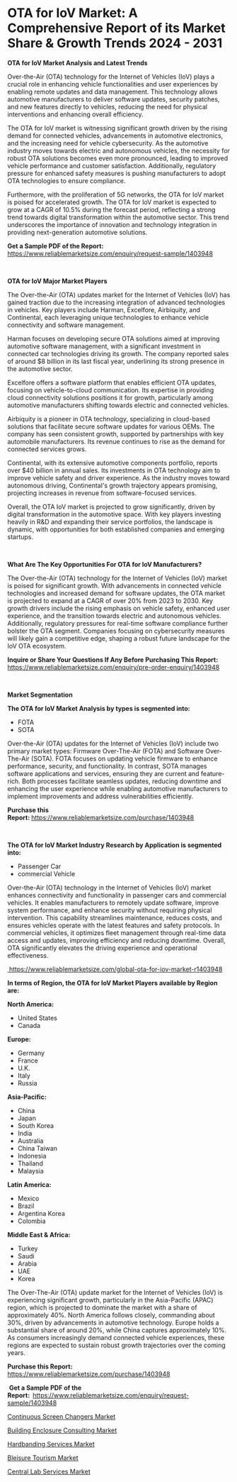 <p><h1>OTA for IoV Market: A Comprehensive Report of its Market Share & Growth Trends 2024 - 2031</h1></p><p><strong>OTA for IoV Market Analysis and Latest Trends</strong></p>
<p><p>Over-the-Air (OTA) technology for the Internet of Vehicles (IoV) plays a crucial role in enhancing vehicle functionalities and user experiences by enabling remote updates and data management. This technology allows automotive manufacturers to deliver software updates, security patches, and new features directly to vehicles, reducing the need for physical interventions and enhancing overall efficiency.</p><p>The OTA for IoV market is witnessing significant growth driven by the rising demand for connected vehicles, advancements in automotive electronics, and the increasing need for vehicle cybersecurity. As the automotive industry moves towards electric and autonomous vehicles, the necessity for robust OTA solutions becomes even more pronounced, leading to improved vehicle performance and customer satisfaction. Additionally, regulatory pressure for enhanced safety measures is pushing manufacturers to adopt OTA technologies to ensure compliance.</p><p>Furthermore, with the proliferation of 5G networks, the OTA for IoV market is poised for accelerated growth. The OTA for IoV market is expected to grow at a CAGR of 10.5% during the forecast period, reflecting a strong trend towards digital transformation within the automotive sector. This trend underscores the importance of innovation and technology integration in providing next-generation automotive solutions.</p></p>
<p><strong>Get a Sample PDF of the Report:&nbsp;</strong> <a href="https://www.reliablemarketsize.com/enquiry/request-sample/1403948?utm_campaign=1510&utm_medium=2&utm_source=Github&utm_content=ia&utm_term=23102024&utm_id=ota-for-iov">https://www.reliablemarketsize.com/enquiry/request-sample/1403948</a></p>
<p>&nbsp;</p>
<p><strong>OTA for IoV Major Market Players</strong></p>
<p><p>The Over-the-Air (OTA) updates market for the Internet of Vehicles (IoV) has gained traction due to the increasing integration of advanced technologies in vehicles. Key players include Harman, Excelfore, Airbiquity, and Continental, each leveraging unique technologies to enhance vehicle connectivity and software management.</p><p>Harman focuses on developing secure OTA solutions aimed at improving automotive software management, with a significant investment in connected car technologies driving its growth. The company reported sales of around $8 billion in its last fiscal year, underlining its strong presence in the automotive sector.</p><p>Excelfore offers a software platform that enables efficient OTA updates, focusing on vehicle-to-cloud communication. Its expertise in providing cloud connectivity solutions positions it for growth, particularly among automotive manufacturers shifting towards electric and connected vehicles.</p><p>Airbiquity is a pioneer in OTA technology, specializing in cloud-based solutions that facilitate secure software updates for various OEMs. The company has seen consistent growth, supported by partnerships with key automobile manufacturers. Its revenue continues to rise as the demand for connected services grows.</p><p>Continental, with its extensive automotive components portfolio, reports over $40 billion in annual sales. Its investments in OTA technology aim to improve vehicle safety and driver experience. As the industry moves toward autonomous driving, Continental's growth trajectory appears promising, projecting increases in revenue from software-focused services.</p><p>Overall, the OTA IoV market is projected to grow significantly, driven by digital transformation in the automotive space. With key players investing heavily in R&D and expanding their service portfolios, the landscape is dynamic, with opportunities for both established companies and emerging startups.</p></p>
<p>&nbsp;</p>
<p><strong>What Are The Key Opportunities For OTA for IoV Manufacturers?</strong></p>
<p><p>The Over-the-Air (OTA) technology for the Internet of Vehicles (IoV) market is poised for significant growth. With advancements in connected vehicle technologies and increased demand for software updates, the OTA market is projected to expand at a CAGR of over 20% from 2023 to 2030. Key growth drivers include the rising emphasis on vehicle safety, enhanced user experience, and the transition towards electric and autonomous vehicles. Additionally, regulatory pressures for real-time software compliance further bolster the OTA segment. Companies focusing on cybersecurity measures will likely gain a competitive edge, shaping a robust future landscape for the IoV OTA ecosystem.</p></p>
<p><strong>Inquire or Share Your Questions If Any Before Purchasing This Report:</strong> <a href="https://www.reliablemarketsize.com/enquiry/pre-order-enquiry/1403948?utm_campaign=1510&utm_medium=2&utm_source=Github&utm_content=ia&utm_term=23102024&utm_id=ota-for-iov">https://www.reliablemarketsize.com/enquiry/pre-order-enquiry/1403948</a></p>
<p>&nbsp;</p>
<p><strong>Market Segmentation</strong></p>
<p><strong>The OTA for IoV Market Analysis by types is segmented into:</strong></p>
<p><ul><li>FOTA</li><li>SOTA</li></ul></p>
<p><p>Over-the-Air (OTA) updates for the Internet of Vehicles (IoV) include two primary market types: Firmware Over-The-Air (FOTA) and Software Over-The-Air (SOTA). FOTA focuses on updating vehicle firmware to enhance performance, security, and functionality. In contrast, SOTA manages software applications and services, ensuring they are current and feature-rich. Both processes facilitate seamless updates, reducing downtime and enhancing the user experience while enabling automotive manufacturers to implement improvements and address vulnerabilities efficiently.</p></p>
<p><strong>Purchase this Report:&nbsp;</strong><a href="https://www.reliablemarketsize.com/purchase/1403948?utm_campaign=1510&utm_medium=2&utm_source=Github&utm_content=ia&utm_term=23102024&utm_id=ota-for-iov">https://www.reliablemarketsize.com/purchase/1403948</a></p>
<p>&nbsp;</p>
<p><strong>The OTA for IoV Market Industry Research by Application is segmented into:</strong></p>
<p><ul><li>Passenger Car</li><li>commercial Vehicle</li></ul></p>
<p><p>Over-the-Air (OTA) technology in the Internet of Vehicles (IoV) market enhances connectivity and functionality in passenger cars and commercial vehicles. It enables manufacturers to remotely update software, improve system performance, and enhance security without requiring physical intervention. This capability streamlines maintenance, reduces costs, and ensures vehicles operate with the latest features and safety protocols. In commercial vehicles, it optimizes fleet management through real-time data access and updates, improving efficiency and reducing downtime. Overall, OTA significantly elevates the driving experience and operational effectiveness.</p></p>
<p><a href="https://www.reliablemarketsize.com/global-ota-for-iov-market-r1403948?utm_campaign=1510&utm_medium=2&utm_source=Github&utm_content=ia&utm_term=23102024&utm_id=ota-for-iov">&nbsp;https://www.reliablemarketsize.com/global-ota-for-iov-market-r1403948</a></p>
<p><strong>In terms of Region, the OTA for IoV Market Players available by Region are:</strong></p>
<p>
    <p> <strong> North America: </strong>
        <ul>
            <li>United States</li>
            <li>Canada</li>
        </ul>
        </p> 
    <p> <strong> Europe: </strong>
        <ul>
            <li>Germany</li>
            <li>France</li>
            <li>U.K.</li>
            <li>Italy</li>
            <li>Russia</li>
        </ul>
        </p> 
    <p> <strong> Asia-Pacific: </strong>
        <ul>
            <li>China</li>
            <li>Japan</li>
            <li>South Korea</li>
            <li>India</li>
            <li>Australia</li>
            <li>China Taiwan</li>
            <li>Indonesia</li>
            <li>Thailand</li>
            <li>Malaysia</li>
        </ul>
        </p> 
    <p> <strong> Latin America: </strong>
        <ul>
            <li>Mexico</li>
            <li>Brazil</li>
            <li>Argentina Korea</li>
            <li>Colombia</li>
        </ul>
        </p> 
    <p> <strong> Middle East & Africa: </strong>
        <ul>
            <li>Turkey</li>
            <li>Saudi</li>
            <li>Arabia</li>
            <li>UAE</li>
            <li>Korea</li>
        </ul>
    </p>
    </p>
<p><p>The Over-The-Air (OTA) update market for the Internet of Vehicles (IoV) is experiencing significant growth, particularly in the Asia-Pacific (APAC) region, which is projected to dominate the market with a share of approximately 40%. North America follows closely, commanding about 30%, driven by advancements in automotive technology. Europe holds a substantial share of around 20%, while China captures approximately 10%. As consumers increasingly demand connected vehicle experiences, these regions are expected to sustain robust growth trajectories over the coming years.</p></p>
<p><strong>Purchase this Report: </strong><a href="https://www.reliablemarketsize.com/purchase/1403948?utm_campaign=1510&utm_medium=2&utm_source=Github&utm_content=ia&utm_term=23102024&utm_id=ota-for-iov">https://www.reliablemarketsize.com/purchase/1403948</a></p>
<p>&nbsp;<strong>Get a Sample PDF of the Report:&nbsp;&nbsp;</strong><a href="https://www.reliablemarketsize.com/enquiry/request-sample/1403948?utm_campaign=1510&utm_medium=2&utm_source=Github&utm_content=ia&utm_term=23102024&utm_id=ota-for-iov">https://www.reliablemarketsize.com/enquiry/request-sample/1403948</a></p>
<p><strong></strong></p>
<p><p><a href="https://issuu.com/reportprime-2/docs/continuous-screen-changers-market-s_0cdffb21fac22f?utm_campaign=1510&utm_medium=2&utm_source=Github&utm_content=ia&utm_term=23102024&utm_id=ota-for-iov">Continuous Screen Changers Market</a></p><p><a href="https://www.linkedin.com/pulse/building-enclosure-consulting-market-overview-forecast-2024-9ktnc?utm_campaign=1510&utm_medium=2&utm_source=Github&utm_content=ia&utm_term=23102024&utm_id=ota-for-iov">Building Enclosure Consulting Market</a></p><p><a href="https://www.linkedin.com/pulse/insights-hardbanding-services-industry-market-financial-status-v1g0f?utm_campaign=1510&utm_medium=2&utm_source=Github&utm_content=ia&utm_term=23102024&utm_id=ota-for-iov">Hardbanding Services Market</a></p><p><a href="https://www.linkedin.com/pulse/global-bleisure-tourism-market-size-trends-analysis-regional-23ncc?utm_campaign=1510&utm_medium=2&utm_source=Github&utm_content=ia&utm_term=23102024&utm_id=ota-for-iov">Bleisure Tourism Market</a></p><p><a href="https://www.linkedin.com/pulse/central-lab-services-market-forecasts-trends-impact-analysis-fq1xf?utm_campaign=1510&utm_medium=2&utm_source=Github&utm_content=ia&utm_term=23102024&utm_id=ota-for-iov">Central Lab Services Market</a></p></p>